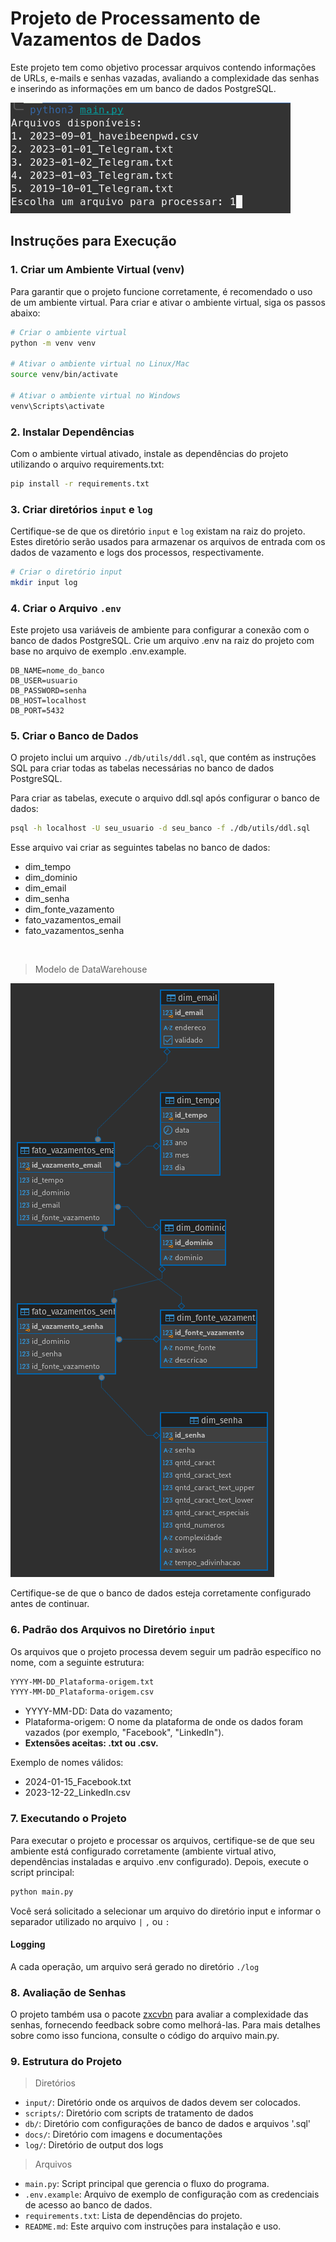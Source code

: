 # Projeto de Processamento de Vazamentos de Dados

Este projeto tem como objetivo processar arquivos contendo informações de URLs, e-mails e senhas vazadas, avaliando a complexidade das senhas e inserindo as informações em um banco de dados PostgreSQL.

![prompt](./docs/prompt.png)

## Instruções para Execução

### 1. Criar um Ambiente Virtual (venv)

Para garantir que o projeto funcione corretamente, é recomendado o uso de um ambiente virtual. Para criar e ativar o ambiente virtual, siga os passos abaixo:

```bash
# Criar o ambiente virtual
python -m venv venv

# Ativar o ambiente virtual no Linux/Mac
source venv/bin/activate

# Ativar o ambiente virtual no Windows
venv\Scripts\activate
```

### 2. Instalar Dependências

Com o ambiente virtual ativado, instale as dependências do projeto utilizando o arquivo requirements.txt:

```bash
pip install -r requirements.txt
```

### 3. Criar diretórios `input` e `log`

Certifique-se de que os diretório `input` e `log` existam na raiz do projeto. Estes diretório serão usados para armazenar os arquivos de entrada com os dados de vazamento e logs dos processos, respectivamente.

```bash
# Criar o diretório input
mkdir input log
```

### 4. Criar o Arquivo `.env`
  
Este projeto usa variáveis de ambiente para configurar a conexão com o banco de dados PostgreSQL. Crie um arquivo .env na raiz do projeto com base no arquivo de exemplo .env.example.

```env
DB_NAME=nome_do_banco
DB_USER=usuario
DB_PASSWORD=senha
DB_HOST=localhost
DB_PORT=5432
```
### 5. Criar o Banco de Dados

O projeto inclui um arquivo `./db/utils/ddl.sql`, que contém as instruções SQL para criar todas as tabelas necessárias no banco de dados PostgreSQL.

Para criar as tabelas, execute o arquivo ddl.sql após configurar o banco de dados:

```bash
psql -h localhost -U seu_usuario -d seu_banco -f ./db/utils/ddl.sql
```

Esse arquivo vai criar as seguintes tabelas no banco de dados:

- dim_tempo
- dim_dominio
- dim_email
- dim_senha
- dim_fonte_vazamento
- fato_vazamentos_email
- fato_vazamentos_senha

<br>

> Modelo de DataWarehouse

![Modelo DataWarehouse ](./docs/datawarehouse.png)


Certifique-se de que o banco de dados esteja corretamente configurado antes de continuar.

### 6. Padrão dos Arquivos no Diretório `input`

Os arquivos que o projeto processa devem seguir um padrão específico no nome, com a seguinte estrutura:

```txt
YYYY-MM-DD_Plataforma-origem.txt
YYYY-MM-DD_Plataforma-origem.csv
```

- YYYY-MM-DD: Data do vazamento;
- Plataforma-origem: O nome da plataforma de onde os dados foram vazados (por exemplo, "Facebook", "LinkedIn").
- **Extensões aceitas: .txt ou .csv.**

Exemplo de nomes válidos:

- 2024-01-15_Facebook.txt
- 2023-12-22_LinkedIn.csv

### 7. Executando o Projeto

Para executar o projeto e processar os arquivos, certifique-se de que seu ambiente está configurado corretamente (ambiente virtual ativo, dependências instaladas e arquivo .env configurado). Depois, execute o script principal:

```bash
python main.py
```

Você será solicitado a selecionar um arquivo do diretório input e informar o separador utilizado no arquivo `|` `,` ou `:`

#### Logging

A cada operação, um arquivo será gerado no diretório `./log`

### 8. Avaliação de Senhas

O projeto também usa o pacote [zxcvbn](https://github.com/dropbox/zxcvbn) para  avaliar a complexidade das senhas, fornecendo feedback sobre como melhorá-las. Para mais detalhes sobre como isso funciona, consulte o código do arquivo main.py.

### 9. Estrutura do Projeto

> Diretórios
- `input/`: Diretório onde os arquivos de dados devem ser colocados.
- `scripts/`: Diretório com scripts de tratamento de dados
- `db/`: Diretório com configurações de banco de dados e arquivos '.sql'
- `docs/`: Diretório com imagens e documentações
- `log/`: Diretório de output dos logs

> Arquivos
- `main.py`: Script principal que gerencia o fluxo do programa.
- `.env.example`: Arquivo de exemplo de configuração com as credenciais de acesso ao banco de dados.
- `requirements.txt`: Lista de dependências do projeto.
- `README.md`: Este arquivo com instruções para instalação e uso.

